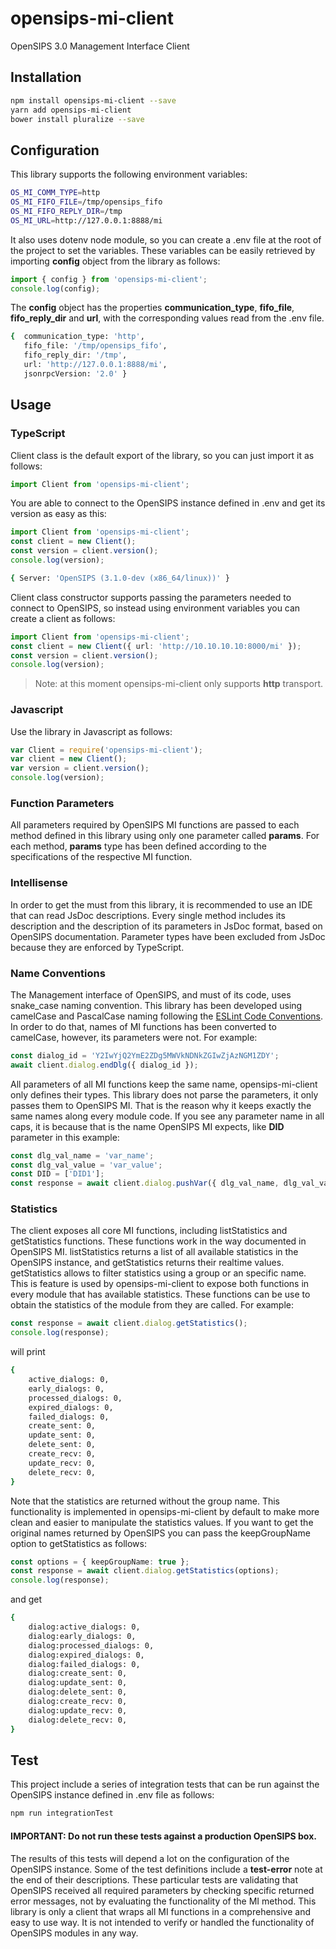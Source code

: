 # opensips-mi-client

OpenSIPS 3.0 Management Interface Client

## Installation

```sh
npm install opensips-mi-client --save
yarn add opensips-mi-client
bower install pluralize --save
```

## Configuration

This library supports the following environment variables:

```sh
OS_MI_COMM_TYPE=http
OS_MI_FIFO_FILE=/tmp/opensips_fifo
OS_MI_FIFO_REPLY_DIR=/tmp
OS_MI_URL=http://127.0.0.1:8888/mi
```

It also uses dotenv node module, so you can create a .env file at the root of the project to set the variables.
These variables can be easily retrieved by importing **config** object from the library as follows:

```typescript
import { config } from 'opensips-mi-client';
console.log(config);
```

The **config** object has the properties **communication_type**, **fifo_file**, **fifo_reply_dir** and **url**,
with the corresponding values read from the .env file.

```sh
{  communication_type: 'http',
   fifo_file: '/tmp/opensips_fifo',
   fifo_reply_dir: '/tmp',
   url: 'http://127.0.0.1:8888/mi',
   jsonrpcVersion: '2.0' }
```

## Usage

### TypeScript

Client class is the default export of the library, so you can just import it as follows:

```typescript
import Client from 'opensips-mi-client';
```

You are able to connect to the OpenSIPS instance defined in .env and get its version as easy as this:

```typescript
import Client from 'opensips-mi-client';
const client = new Client();
const version = client.version();
console.log(version);
```

```sh
{ Server: 'OpenSIPS (3.1.0-dev (x86_64/linux))' }
```

Client class constructor supports passing the parameters needed to connect to OpenSIPS, so instead using environment
variables you can create a client as follows:

```typescript
import Client from 'opensips-mi-client';
const client = new Client({ url: 'http://10.10.10.10:8000/mi' });
const version = client.version();
console.log(version);
```

> Note: at this moment opensips-mi-client only supports **http** transport.

### Javascript

Use the library in Javascript as follows:

```javascript
var Client = require('opensips-mi-client');
var client = new Client();
var version = client.version();
console.log(version);
```

### Function Parameters

All parameters required by OpenSIPS MI functions are passed to each method defined in this library using only one parameter called
**params**. For each method, **params** type has been defined according to the specifications of the respective MI function.

### Intellisense

In order to get the must from this library, it is recommended to use an IDE that can read JsDoc descriptions. Every single method includes
its description and the description of its parameters in JsDoc format, based on OpenSIPS documentation. Parameter types have been
excluded from JsDoc because they are enforced by TypeScript.

### Name Conventions

The Management interface of OpenSIPS, and must of its code, uses snake_case naming convention. This library has been developed
using camelCase and PascalCase naming following the [ESLint Code Conventions](https://eslint.org/docs/developer-guide/code-conventions).
In order to do that, names of MI functions has been converted to camelCase, however, its parameters were not. For example:

```typescript
const dialog_id = 'Y2IwYjQ2YmE2ZDg5MWVkNDNkZGIwZjAzNGM1ZDY';
await client.dialog.endDlg({ dialog_id });
```

All parameters of all MI functions keep the same name, opensips-mi-client only defines their types. This library does not parse the
parameters, it only passes them to OpenSIPS MI. That is the reason why it keeps exactly the same names along every module code. If you see
any parameter name in all caps, it is because that is the name OpenSIPS MI expects, like **DID** parameter in this example:

```typescript
const dlg_val_name = 'var_name';
const dlg_val_value = 'var_value';
const DID = ['DID1'];
const response = await client.dialog.pushVar({ dlg_val_name, dlg_val_value, DID });
```

### Statistics

The client exposes all core MI functions, including listStatistics and getStatistics functions. These functions work in the way
documented in OpenSIPS MI. listStatistics returns a list of all available statistics in the OpenSIPS instance, and getStatistics
returns their realtime values. getStatistics allows to filter statistics using a group or an specific name. This is feature is used
by opensips-mi-client to expose both functions in every module that has available statistics. These functions can be use to obtain
the statistics of the module from they are called. For example:

```typescript
const response = await client.dialog.getStatistics();
console.log(response);
```

will print

```sh
{
    active_dialogs: 0,
    early_dialogs: 0,
    processed_dialogs: 0,
    expired_dialogs: 0,
    failed_dialogs: 0,
    create_sent: 0,
    update_sent: 0,
    delete_sent: 0,
    create_recv: 0,
    update_recv: 0,
    delete_recv: 0,
}
```

Note that the statistics are returned without the group name. This functionality is implemented in opensips-mi-client by default
to make more clean and easier to manipulate the statistics values. If you want to get the original names returned by OpenSIPS you
can pass the keepGroupName option to getStatistics as follows:

```typescript
const options = { keepGroupName: true };
const response = await client.dialog.getStatistics(options);
console.log(response);
```

and get

```sh
{
    dialog:active_dialogs: 0,
    dialog:early_dialogs: 0,
    dialog:processed_dialogs: 0,
    dialog:expired_dialogs: 0,
    dialog:failed_dialogs: 0,
    dialog:create_sent: 0,
    dialog:update_sent: 0,
    dialog:delete_sent: 0,
    dialog:create_recv: 0,
    dialog:update_recv: 0,
    dialog:delete_recv: 0,
}
```

## Test

This project include a series of integration tests that can be run against the OpenSIPS instance defined in .env file as follows:

```sh
npm run integrationTest
```

#### IMPORTANT: Do not run these tests against a production OpenSIPS box.

The results of this tests will depend a lot on the configuration of the OpenSIPS instance. Some of the test definitions include
a **test-error** note at the end of their descriptions. These particular tests are validating that OpenSIPS received all required
parameters by checking specific returned error messages, not by evaluating the functionality of the MI method. This library is
only a client that wraps all MI functions in a comprehensive and easy to use way. It is not intended to verify or handled the
functionality of OpenSIPS modules in any way.
